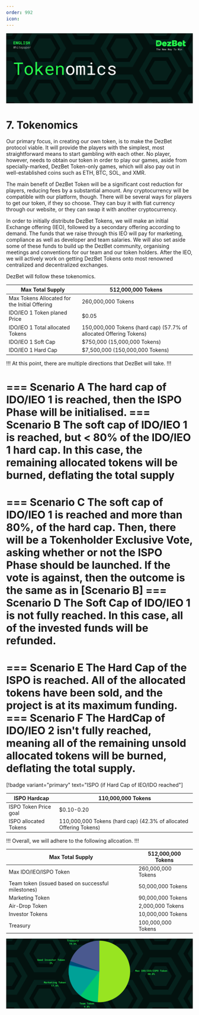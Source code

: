 ```yaml
---
order: 992
icon: 
---
```

![](/static/headers/DezBet_Tokenomics_ENG.png)

# 7. Tokenomics

Our primary focus, in creating our own token, is to make the DezBet protocol viable. It will provide the players with the simplest, most straightforward means to start gambling with each other. No player, however, needs to obtain our token in order to play our games, aside from specially-marked, DezBet Token-only games, which will also pay out in well-established coins such as ETH, BTC, SOL, and XMR.
 
The main benefit of DezBet Token will be a significant cost reduction for players, reducing fees by a substantial amount. Any cryptocurrency will be compatible with our platform, though. There will be several ways for players to get our token, if they so choose. They can buy it with fiat currency through our website, or they can swap it with another cryptocurrency.
 
In order to initially distribute DezBet Tokens, we will make an initial Exchange offering (IEO), followed by a secondary offering according to demand. The funds that we raise through this IEO will pay for marketing, compliance as well as developer and team salaries. We will also set aside some of these funds to build up the DezBet community, organising meetings and conventions for our team and our token holders. After the IEO, we will actively work on getting DezBet Tokens onto most renowned centralized and decentralized exchanges.
 
DezBet will follow these tokenomics.

Max Total Supply | 512,000,000 Tokens
---    | ---
Max Tokens Allocated for the Initial Offering | 260,000,000 Tokens
IDO/IEO 1 Token planed Price | $0.05
IDO/IEO 1 Total allocated Tokens | 150,000,000 Tokens (hard cap) (57.7% of allocated Offering Tokens)
IDO/IEO 1 Soft Cap | $750,000 (15,000,000 Tokens)
IDO/IEO 1 Hard Cap | $7,500,000 (150,000,000 Tokens)

!!!
At this point, there are multiple directions that DezBet will take.
!!!

=== Scenario A
The hard cap of IDO/IEO 1 is reached,  then the ISPO Phase will be initialised.
=== Scenario B
The soft cap of IDO/IEO 1 is reached, but < 80% of the IDO/IEO 1 hard
cap. In this case, the remaining allocated tokens will be burned, deflating the
total supply
===
=== Scenario C 
The soft cap of IDO/IEO 1 is reached and more than 80%, of the hard cap. Then,
there will be a Tokenholder Exclusive Vote, asking whether or not the ISPO
Phase should be launched. If the vote is against, then the outcome is the same
as in [Scenario B]
=== Scenario D
The Soft Cap of IDO/IEO 1 is not fully reached. In this case, all of the invested funds will be refunded.
===
=== Scenario E
The Hard Cap of the ISPO is reached. All of the allocated tokens have been sold, and the project is at its maximum funding.
=== Scenario F
The HardCap of IDO/IEO 2 isn't fully reached, meaning all of the remaining unsold allocated tokens will be burned, deflating the total supply.
===

[!badge variant="primary" text="ISPO (if Hard Cap of IEO/IDO reached"]

ISPO Hardcap | 110,000,000 Tokens
---    | ---
ISPO Token Price goal | $0.10-0.20
ISPO allocated Tokens | 110,000,000 Tokens (hard cap) (42.3% of allocated Offering Tokens)

!!!
Overall, we will adhere to the following allcoation.
!!!

Max Total Supply | 512,000,000 Tokens
---    | ---
Max IDO/IEO/ISPO Token |  260,000,000 Tokens
Team token (issued based on successful milestones) | 50,000,000 Tokens
Marketing Token | 90,000,000 Tokens
Air-Drop Token  | 2,000,000 Tokens
Investor Tokens | 10,000,000 Tokens 
Treasury | 100,000,000 Tokens

![](/static/DezBetTokenAllocationV1.png)
